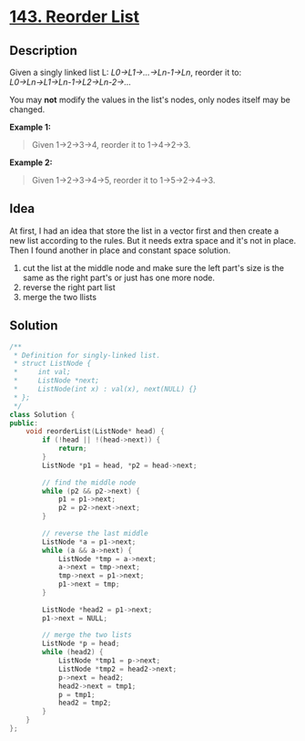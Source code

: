 # [143. Reorder List](https://leetcode.com/problems/reorder-list/description/)

## Description

Given a singly linked list L: *L0→L1→…→Ln-1→Ln*,
reorder it to: *L0→Ln→L1→Ln-1→L2→Ln-2→…*

You may **not** modify the values in the list's nodes, only nodes itself may be changed.

**Example 1:**

>Given 1->2->3->4, reorder it to 1->4->2->3.

**Example 2:**

>Given 1->2->3->4->5, reorder it to 1->5->2->4->3.

## Idea

At first, I had an idea that store the list in a vector first and then create a new list according to the rules. But it needs extra space and it's not in place. Then I found another in place and constant space solution.

1. cut the list at the middle node and make sure the left part's size is the same as the right part's or just has one more node.
2. reverse the right part list
3. merge the two llists

## Solution

```cpp
/**
 * Definition for singly-linked list.
 * struct ListNode {
 *     int val;
 *     ListNode *next;
 *     ListNode(int x) : val(x), next(NULL) {}
 * };
 */
class Solution {
public:
    void reorderList(ListNode* head) {
        if (!head || !(head->next)) {
            return;
        }
        ListNode *p1 = head, *p2 = head->next;
        
        // find the middle node
        while (p2 && p2->next) {
            p1 = p1->next;
            p2 = p2->next->next;
        }
        
        // reverse the last middle
        ListNode *a = p1->next;
        while (a && a->next) {
            ListNode *tmp = a->next;
            a->next = tmp->next;
            tmp->next = p1->next;
            p1->next = tmp;
        }
        
        ListNode *head2 = p1->next;
        p1->next = NULL;
        
        // merge the two lists
        ListNode *p = head;
        while (head2) {
            ListNode *tmp1 = p->next;
            ListNode *tmp2 = head2->next;
            p->next = head2;
            head2->next = tmp1;
            p = tmp1;
            head2 = tmp2;
        }
    }
};
```